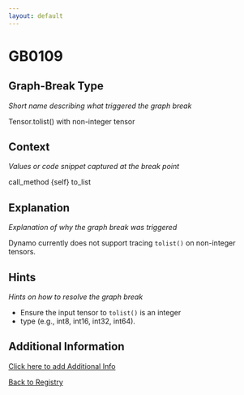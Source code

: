 ```yaml
---
layout: default
---
```

# GB0109

## Graph-Break Type
*Short name describing what triggered the graph break*

Tensor.tolist() with non-integer tensor

## Context
*Values or code snippet captured at the break point*

call_method {self} to_list

## Explanation
*Explanation of why the graph break was triggered*

Dynamo currently does not support tracing `tolist()` on non-integer tensors.

## Hints
*Hints on how to resolve the graph break*

- Ensure the input tensor to `tolist()` is an integer 
- type (e.g., int8, int16, int32, int64).


## Additional Information

<!-- ADDITIONAL INFORMATION START - Add custom information below this line -->

<!-- ADDITIONAL INFORMATION END -->


[Click here to add Additional Info](https://github.com/meta-pytorch/compile-graph-break-site/edit/main/docs/gb/gb0109.md)

[Back to Registry](../index.html)

